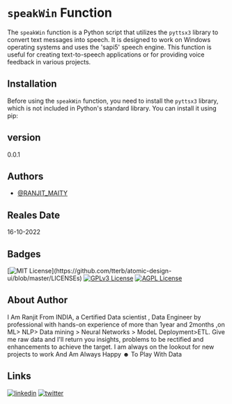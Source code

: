 # `speakWin` Function

The `speakWin` function is a Python script that utilizes the `pyttsx3` library to convert text messages into speech. It is designed to work on Windows operating systems and uses the 'sapi5' speech engine. This function is useful for creating text-to-speech applications or for providing voice feedback in various projects.

## Installation

Before using the `speakWin` function, you need to install the `pyttsx3` library, which is not included in Python's standard library. You can install it using pip:

## version
0.0.1
## Authors

- [@RANJIT_MAITY](https://www.linkedin.com/in/ranjit-maity-75204a131/)


## Reales Date 
 16-10-2022
 
 


## Badges

[![MIT License](https://img.shields.io/apm/l/atomic-design-ui.svg?)](https://github.com/tterb/atomic-design-ui/blob/master/LICENSEs)
[![GPLv3 License](https://img.shields.io/badge/License-GPL%20v3-yellow.svg)](https://opensource.org/licenses/)
[![AGPL License](https://img.shields.io/badge/license-AGPL-blue.svg)](http://www.gnu.org/licenses/agpl-3.0)


##  About Author
I Am Ranjit From INDIA, a Certified Data scientist , Data Engineer by professional  with hands-on experience of more than 1year and 2months ,on ML> NLP> Data mining > Neural Networks > ModeL Deployment>ETL.
 Give me raw data and I'll return you insights, problems to be rectified and enhancements to achieve the target. I am always on the lookout for new projects to work And 
Am Always Happy ☻ To Play With Data


##  Links

[![linkedin](https://img.shields.io/badge/linkedin-0A66C2?style=for-the-badge&logo=linkedin&logoColor=white)](https://www.linkedin.com/in/ranjit-maity-75204a131/)
[![twitter](https://img.shields.io/badge/twitter-1DA1F2?style=for-the-badge&logo=twitter&logoColor=white)](https://twitter.com/ranjitmaity95)


